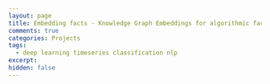 ```yaml
---
layout: page
title: Embedding facts - Knowledge Graph Embeddings for algorithmic fact checking
comments: true
categories: Projects
tags:
  - deep learning timeseries classification nlp
excerpt:
hidden: false
---
```

